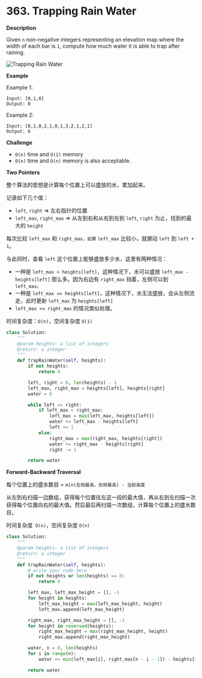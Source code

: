 # 363. Trapping Rain Water

**Description**

Given `n` non-negative integers representing an elevation map where the width of each bar is `1`, compute how much water it is able to trap after raining.

![Trapping Rain Water](https://lintcode-media.s3.amazonaws.com/problem/rainwatertrap.png)

**Example**

Example 1:

```
Input: [0,1,0]
Output: 0
```

Example 2:

```
Input: [0,1,0,2,1,0,1,3,2,1,2,1]
Output: 6
```

**Challenge**

- `O(n)` time and `O(1)` memory
- `O(n)` time and `O(n)` memory is also acceptable.


**Two Pointers**

整个算法的思想是计算每个位置上可以盛放的水，累加起来。

记录如下几个值：

- `left`, `right` => 左右指针的位置
- `left_max`, `right_max` => 从左到右和从右到左到 `left`, `right` 为止，找到的最大的 `height`

每次比较 `left_max` 和 `right_max，如果` `left_max` 比较小，就挪动 `left` 到 `left + 1`。

与此同时，查看 `left` 这个位置上能够盛放多少水，这里有两种情况：

- 一种是 `left_max > heights[left]`，这种情况下，水可以盛放 `left_max - heights[left]` 那么多。因为右边有 `right_max` 挡着，左侧可以到 `left_max。`
- 一种是 `left_max <= heights[left]`，这种情况下，水无法盛放，会从左侧流走，此时更新 `left_max` 为 `heights[left]`
- `left_max >= right_max` 的情况类似处理。

时间复杂度：`O(n)`，空间复杂度 `O(1)`


```python
class Solution:
    """
    @param heights: a list of integers
    @return: a integer
    """
    def trapRainWater(self, heights):
        if not heights:
            return 0

        left, right = 0, len(heights) - 1
        left_max, right_max = heights[left], heights[right]
        water = 0

        while left <= right:
            if left_max < right_max:
                left_max = max(left_max, heights[left])
                water += left_max - heights[left]
                left += 1
            else:
                right_max = max(right_max, heights[right])
                water += right_max - heights[right]
                right -= 1

        return water
```


**Forward-Backward Traversal**

每个位置上的盛水数目 = `min(左侧最高，右侧最高) - 当前高度`

从左到右扫描一边数组，获得每个位置往左这一段的最大值，再从右到左扫描一次获得每个位置向右的最大值。然后最后再扫描一次数组，计算每个位置上的盛水数目。

时间复杂度` O(n)`，空间复杂度 `O(n)`


```python
class Solution:
    """
    @param heights: a list of integers
    @return: a integer
    """
    def trapRainWater(self, heights):
        # write your code here
        if not heights or len(heights) == 0:
            return 0

        left_max, left_max_height = [], -1
        for height in heights:
            left_max_height = max(left_max_height, height)
            left_max.append(left_max_height)

        right_max, right_max_height = [], -1
        for height in reversed(heights):
            right_max_height = max(right_max_height, height)
            right_max.append(right_max_height)

        water, n = 0, len(heights)
        for i in range(n):
            water += min(left_max[i], right_max[n - i - 1]) - heights[i]

        return water
```